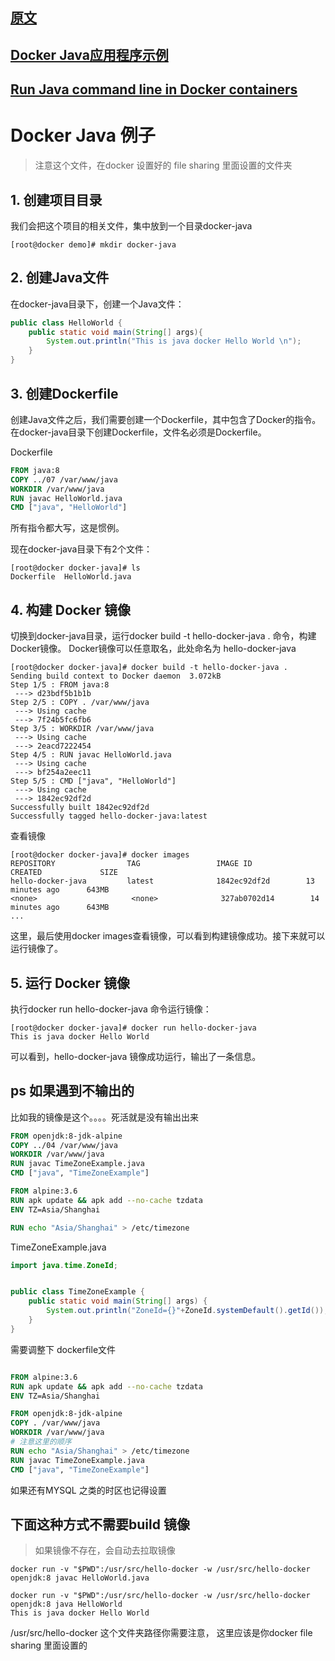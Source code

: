 ## [原文](https://www.qikegu.com/docs/3033)

## [Docker Java应用程序示例](https://www.yiibai.com/docker/docker-java-example.html)

## [Run Java command line in Docker containers](https://gordonlesti.com/run-java-command-line-in-docker-containers/)


# Docker Java 例子

> 注意这个文件，在docker 设置好的 file sharing 里面设置的文件夹

## 1. 创建项目目录
我们会把这个项目的相关文件，集中放到一个目录docker-java
```shell script
[root@docker demo]# mkdir docker-java
```

## 2. 创建Java文件
在docker-java目录下，创建一个Java文件：
```java
public class HelloWorld {
    public static void main(String[] args){
        System.out.println("This is java docker Hello World \n");
    }
}
```

## 3. 创建Dockerfile
创建Java文件之后，我们需要创建一个Dockerfile，其中包含了Docker的指令。
在docker-java目录下创建Dockerfile，文件名必须是Dockerfile。

Dockerfile
```dockerfile
FROM java:8
COPY ../07 /var/www/java
WORKDIR /var/www/java
RUN javac HelloWorld.java
CMD ["java", "HelloWorld"]
```
所有指令都大写，这是惯例。

现在docker-java目录下有2个文件：
```shell script
[root@docker docker-java]# ls
Dockerfile  HelloWorld.java
```

## 4. 构建 Docker 镜像
切换到docker-java目录，运行docker build -t hello-docker-java . 命令，构建Docker镜像。
Docker镜像可以任意取名，此处命名为 hello-docker-java
```shell script
[root@docker docker-java]# docker build -t hello-docker-java .
Sending build context to Docker daemon  3.072kB
Step 1/5 : FROM java:8
 ---> d23bdf5b1b1b
Step 2/5 : COPY . /var/www/java
 ---> Using cache
 ---> 7f24b5fc6fb6
Step 3/5 : WORKDIR /var/www/java
 ---> Using cache
 ---> 2eacd7222454
Step 4/5 : RUN javac HelloWorld.java
 ---> Using cache
 ---> bf254a2eec11
Step 5/5 : CMD ["java", "HelloWorld"]
 ---> Using cache
 ---> 1842ec92df2d
Successfully built 1842ec92df2d
Successfully tagged hello-docker-java:latest
```
查看镜像
```shell script
[root@docker docker-java]# docker images
REPOSITORY                TAG                 IMAGE ID            CREATED             SIZE
hello-docker-java         latest              1842ec92df2d        13 minutes ago      643MB
<none>                     <none>              327ab0702d14        14 minutes ago      643MB
...
```
这里，最后使用docker images查看镜像，可以看到构建镜像成功。接下来就可以运行镜像了。

## 5. 运行 Docker 镜像
执行docker run hello-docker-java 命令运行镜像：
```shell script
[root@docker docker-java]# docker run hello-docker-java
This is java docker Hello World
```
可以看到，hello-docker-java 镜像成功运行，输出了一条信息。


## ps 如果遇到不输出的

比如我的镜像是这个。。。。死活就是没有输出出来
```dockerfile
FROM openjdk:8-jdk-alpine
COPY ../04 /var/www/java
WORKDIR /var/www/java
RUN javac TimeZoneExample.java
CMD ["java", "TimeZoneExample"]

FROM alpine:3.6
RUN apk update && apk add --no-cache tzdata
ENV TZ=Asia/Shanghai

RUN echo "Asia/Shanghai" > /etc/timezone
```

TimeZoneExample.java
```Java
import java.time.ZoneId;


public class TimeZoneExample {
    public static void main(String[] args) {
        System.out.println("ZoneId={}"+ZoneId.systemDefault().getId());
    }
}
```

需要调整下  dockerfile文件

```dockerfile

FROM alpine:3.6
RUN apk update && apk add --no-cache tzdata
ENV TZ=Asia/Shanghai

FROM openjdk:8-jdk-alpine
COPY . /var/www/java
WORKDIR /var/www/java
# 注意这里的顺序
RUN echo "Asia/Shanghai" > /etc/timezone
RUN javac TimeZoneExample.java
CMD ["java", "TimeZoneExample"]
```
如果还有MYSQL 之类的时区也记得设置



## 下面这种方式不需要build 镜像

> 如果镜像不存在，会自动去拉取镜像
```shell script
docker run -v "$PWD":/usr/src/hello-docker -w /usr/src/hello-docker openjdk:8 javac HelloWorld.java

docker run -v "$PWD":/usr/src/hello-docker -w /usr/src/hello-docker openjdk:8 java HelloWorld
This is java docker Hello World
```
/usr/src/hello-docker 这个文件夹路径你需要注意，
这里应该是你docker  file sharing 里面设置的
